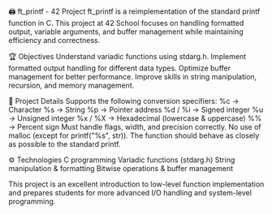 🖨️ ft_printf - 42 Project
ft_printf is a reimplementation of the standard printf function in C. 
This project at 42 School focuses on handling formatted output, variable arguments, and buffer management while maintaining efficiency and correctness.

🏆 Objectives
Understand variadic functions using stdarg.h.
Implement formatted output handling for different data types.
Optimize buffer management for better performance.
Improve skills in string manipulation, recursion, and memory management.

📌 Project Details
Supports the following conversion specifiers:
%c → Character
%s → String
%p → Pointer address
%d / %i → Signed integer
%u → Unsigned integer
%x / %X → Hexadecimal (lowercase & uppercase)
%% → Percent sign
Must handle flags, width, and precision correctly.
No use of malloc (except for printf("%s", str)).
The function should behave as closely as possible to the standard printf.

⚙️ Technologies
C programming
Variadic functions (stdarg.h)
String manipulation & formatting
Bitwise operations & buffer management

This project is an excellent introduction to low-level function implementation and prepares students for more advanced I/O handling and system-level programming.

